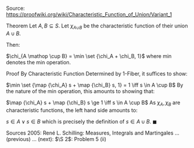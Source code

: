 # 

Source: https://proofwiki.org/wiki/Characteristic_Function_of_Union/Variant_1

Theorem
Let $A, B \subseteq S$.
Let $\chi_{A \mathop \cup B}$ be the characteristic function of their union $A \cup B$.

Then:

$\chi_{A \mathop \cup B} = \min \set {\chi_A + \chi_B, 1}$
where $\min$ denotes the min operation.


Proof
By Characteristic Function Determined by 1-Fiber, it suffices to show:

$\min \set {\map {\chi_A} s + \map {\chi_B} s, 1} = 1 \iff s \in A \cup B$
By the nature of the min operation, this amounts to showing that:

$\map {\chi_A} s + \map {\chi_B} s \ge 1 \iff s \in A \cup B$
As $\chi_A, \chi_B$ are characteristic functions, the left hand side amounts to:

$s \in A \lor s \in B$
which is precisely the definition of $s \in A \cup B$.
$\blacksquare$


Sources
2005: René L. Schilling: Measures, Integrals and Martingales ... (previous) ... (next): $\S 2$: Problem $5 \ \text{(ii)}$




